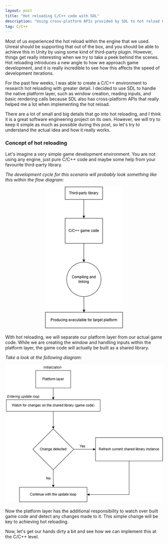 ```yaml
---
layout: post
title: "Hot reloading C/C++ code with SDL"
description: "Using cross-platform APIs provided by SDL to hot reload C/C++ code."
tag: C/C++
---
```

Most of us experienced the hot reload within the engine that we used. Unreal should be supporting that out of the box, and you should be able to achieve this in Unity by using some kind of third-party plugin. However, things get really interesting when we try to take a peek behind the scenes. Hot reloading introduces a new angle to how we approach game development, and it is really incredible to see how this affects the speed of development iterations.

For the past few weeks, I was able to create a C/C++ environment to research hot reloading with greater detail. I decided to use SDL to handle the native platform layer, such as window creation, reading inputs, and basic rendering calls because SDL also has cross-platform APIs that really helped me a lot when implementing the hot reload.

There are a lot of small and big details that go into hot reloading, and I think it is a great software engineering project on its own. However, we will try to keep it simple as much as possible during this post, so let's try to understand the actual idea and how it really works.

### Concept of hot reloading
Let's imagine a very simple game development environment. You are not using any engine, just pure C/C++ code and maybe some help from your favourite third-party library. 

_The development cycle for this scenario will probably look something like this within the flow diagram:_

<div style="text-align: center;"> 
<img src="https://github.com/iozsaygi/iozsaygi.github.io/blob/main/assets/images/simple-c++-development-iteration.png?raw=true" alt="Simple C/C++ development iteration"> 
</div>

<br>
With hot reloading, we will separate our platform layer from our actual game code. While we are creating the window and handling inputs within the platform layer, the game code will actually be built as a shared library.

_Take a look at the following diagram:_

<div style="text-align: center;"> 
<img src="https://github.com/iozsaygi/iozsaygi.github.io/blob/main/assets/images/hot-reload-flow.png?raw=true" alt="Hot reload development flow"> 
</div>

<br>
Now the platform layer has the additional responsibility to watch over built game code and detect any changes made to it. This simple change will be key to achieving hot reloading.

Now, let's get our hands dirty a bit and see how we can implement this at the C/C++ level.